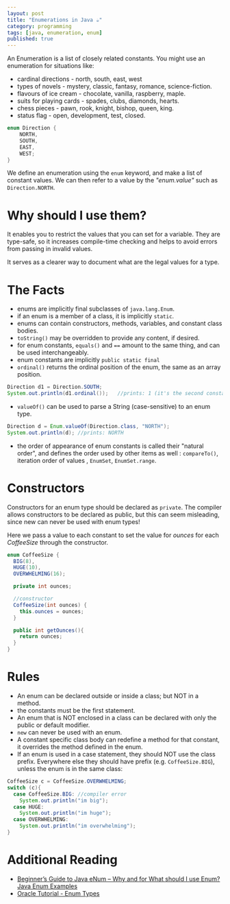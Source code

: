 ```yaml
---
layout: post
title: "Enumerations in Java ☕"
category: programming
tags: [java, enumeration, enum]
published: true
---
```

An Enumeration is a list of closely related constants. You might use an enumeration for situations like:
-	cardinal directions - north, south, east, west
-	types of novels - mystery, classic, fantasy, romance, science-fiction.
-	flavours of ice cream - chocolate, vanilla, raspberry, maple.
- suits for playing cards - spades, clubs, diamonds, hearts.
- chess pieces - pawn, rook, knight, bishop, queen, king.
- status flag - open, development, test, closed.

```java
enum Direction {
    NORTH,
    SOUTH,
    EAST,
    WEST;
}
```

We define an enumeration using the ```enum``` keyword, and make a list of constant values. We can then refer to a value by the *"enum.value"* such as ```Direction.NORTH```.

# Why should I use them?
It enables you to restrict the values that you can set for a variable. They are type-safe, so it increases compile-time checking and helps to avoid errors from passing in invalid values.

It serves as a clearer way to document what are the legal values for a type.

# The Facts
-	enums are implicitly final subclasses of ```java.lang.Enum```.
-	if an enum is a member of a class, it is implicitly ```static```.
-	enums can contain constructors, methods, variables, and constant class bodies.
-	```toString()``` may be overridden to provide any content, if desired.
-	for enum constants, ```equals()``` and ```==``` amount to the same thing, and can be used interchangeably.
-	enum constants are implicitly ```public static final```
- ```ordinal()``` returns the ordinal position of the enum, the same as an array position.
```java
Direction d1 = Direction.SOUTH;
System.out.println(d1.ordinal());	//prints: 1 (it's the second constant defined)
```
-	```valueOf()``` can be used to parse a String (case-sensitive) to an enum type.
```java
Direction d = Enum.valueOf(Direction.class, "NORTH");
System.out.println(d); //prints: NORTH
```
-	the order of appearance of enum constants is called their "natural order", and defines the order used by other items as well : ```compareTo()```, iteration order of values , ```EnumSet```, ```EnumSet.range```.

# Constructors

Constructors for an enum type should be declared as ```private```. The compiler allows constructors to be declared as public, but this can seem misleading, since new can never be used with enum types!

Here we pass a value to each constant to set the value for *ounces* for each *CoffeeSize* through the constructor.

```java
enum CoffeeSize {
  BIG(8),
  HUGE(10),
  OVERWHELMING(16);

  private int ounces;

  //constructor
  CoffeeSize(int ounces) {
    this.ounces = ounces;
  }

  public int getOunces(){
    return ounces;
  }
}
```

# Rules
-	An enum can be declared outside or inside a class; but NOT in a method.
- the constants must be the first statement.
-	An enum that is NOT enclosed in a class can be declared with only the public or default modifier.
-	```new``` can never be used with an enum.
-	A constant specific class body can redefine a method for that constant, it overrides the method defined in the enum.
- If an enum is used in a case statement, they should NOT use the class prefix. Everywhere else they should have prefix (e.g. ```CoffeeSize.BIG```), unless the enum is in the same class:
```java
CoffeeSize c = CoffeeSize.OVERWHELMING;
switch (c){
  case CoffeeSize.BIG: //compiler error
    System.out.println("im big");
  case HUGE:
    System.out.println("im huge");
  case OVERWHELMING:
    System.out.println("im overwhelming");
}
```

# Additional Reading
- [Beginner’s Guide to Java eNum – Why and for What should I use Enum? Java Enum Examples](https://crunchify.com/why-and-for-what-should-i-use-enum-java-enum-examples/)
- [Oracle Tutorial - Enum Types](https://docs.oracle.com/javase/tutorial/java/javaOO/enum.html)
